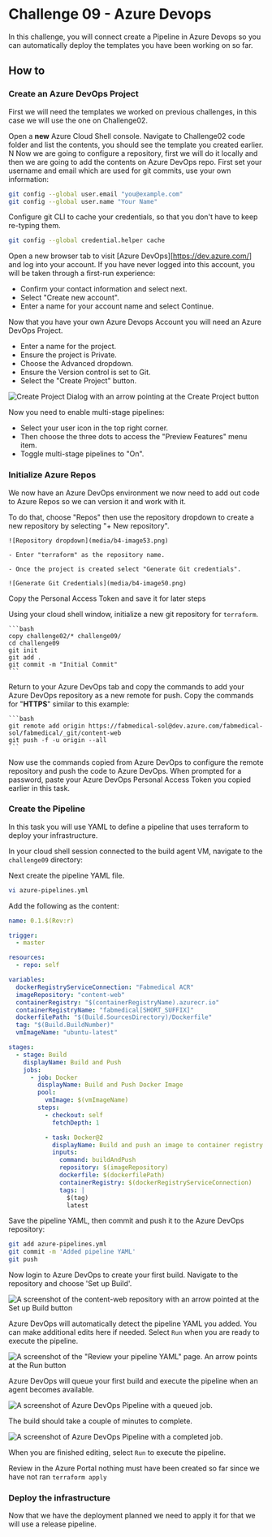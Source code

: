 Challenge 09 - Azure Devops
=======

In this challenge, you will connect create a Pipeline in Azure Devops so you can automatically deploy the templates you have been working on so far. 

## How to


### Create an Azure DevOps Project

First we will need the templates we worked on previous challenges, in this case we will use the one on Challenge02. 

Open a **new** Azure Cloud Shell console.
Navigate to Challenge02 code folder and list the contents, you should see the template you created earlier.  
N
Now we are going to configure a repository, first we will do it locally and then we are going to add the contents on Azure DevOps repo. First set your username and email which are used for git commits, use your own information:

   ```bash
   git config --global user.email "you@example.com"
   git config --global user.name "Your Name"
   ```
Configure git CLI to cache your credentials, so that you don't have to keep re-typing them.

   ```bash
   git config --global credential.helper cache
   ```

Open a new browser tab to visit [Azure DevOps][https://dev.azure.com/] and log into your account. If you have never logged into this account, you will be taken through a first-run experience:

   - Confirm your contact information and select next.
   - Select "Create new account".
   - Enter a name for your account name and select Continue.

Now that you have your own Azure Devops Account you will need an Azure DevOps Project.

   - Enter a name for the project.
   - Ensure the project is Private.
   - Choose the Advanced dropdown.
   - Ensure the Version control is set to Git.
   - Select the "Create Project" button.

   ![Create Project Dialog with an arrow pointing at the Create Project button](media/b4-image51.png)

Now you need to enable multi-stage pipelines:

   - Select your user icon in the top right corner.
   - Then choose the three dots to access the "Preview Features" menu item.
   - Toggle multi-stage pipelines to "On".

### Initialize Azure Repos

We now have an Azure DevOps environment we now need to add out code to Azure Repos so we can version it and work with it. 

To do that, choose "Repos" then use the repository dropdown to create a new repository by selecting "+ New repository".

    ![Repository dropdown](media/b4-image53.png)

    - Enter "terraform" as the repository name.

    - Once the project is created select "Generate Git credentials".

    ![Generate Git Credentials](media/b4-image50.png)

Copy the Personal Access Token and save it for later steps

Using your cloud shell window, initialize a new git repository for `terraform`.

    ```bash
    copy challenge02/* challenge09/
    cd challenge09
    git init
    git add .
    git commit -m "Initial Commit"
    ```

Return to your Azure DevOps tab and copy the commands to add your Azure DevOps repository as a new remote for push. Copy the commands for "**HTTPS**" similar to this example:

    ```bash
    git remote add origin https://fabmedical-sol@dev.azure.com/fabmedical-sol/fabmedical/_git/content-web
    git push -f -u origin --all
    ```

Now use the commands copied from Azure DevOps to configure the remote repository and push the code to Azure DevOps. When prompted for a password, paste your Azure DevOps Personal Access Token you copied earlier in this task.


### Create the Pipeline

In this task you will use YAML to define a pipeline that uses terraform to deploy your infrastructure.

In your cloud shell session connected to the build agent VM, navigate to the
   `challenge09` directory:

Next create the pipeline YAML file.

   ```bash
   vi azure-pipelines.yml
   ```

   Add the following as the content: 

   ```yaml
   name: 0.1.$(Rev:r)

   trigger:
     - master

   resources:
     - repo: self

   variables:
     dockerRegistryServiceConnection: "Fabmedical ACR"
     imageRepository: "content-web"
     containerRegistry: "$(containerRegistryName).azurecr.io"
     containerRegistryName: "fabmedical[SHORT_SUFFIX]"
     dockerfilePath: "$(Build.SourcesDirectory)/Dockerfile"
     tag: "$(Build.BuildNumber)"
     vmImageName: "ubuntu-latest"

   stages:
     - stage: Build
       displayName: Build and Push
       jobs:
         - job: Docker
           displayName: Build and Push Docker Image
           pool:
             vmImage: $(vmImageName)
           steps:
             - checkout: self
               fetchDepth: 1

             - task: Docker@2
               displayName: Build and push an image to container registry
               inputs:
                 command: buildAndPush
                 repository: $(imageRepository)
                 dockerfile: $(dockerfilePath)
                 containerRegistry: $(dockerRegistryServiceConnection)
                 tags: |
                   $(tag)
                   latest
   ```

Save the pipeline YAML, then commit and push it to the Azure DevOps
   repository:

   ```bash
   git add azure-pipelines.yml
   git commit -m 'Added pipeline YAML'
   git push
   ```

Now login to Azure DevOps to create your first build. Navigate to the repository and choose 'Set up Build'.

   ![A screenshot of the content-web repository with an arrow pointed at the Set up Build button](media/hol-2019-10-01_19-50-16.png)

Azure DevOps will automatically detect the pipeline YAML you added. You can make additional edits here if needed. Select `Run` when you are ready to execute the pipeline.

   ![A screenshot of the "Review your pipeline YAML" page.  An arrow points at the Run button](media/hol-2019-10-02_07-33-16.png)

Azure DevOps will queue your first build and execute the pipeline when an agent becomes available.

   ![A screenshot of Azure DevOps Pipeline with a queued job.](media/hol-2019-10-02_07-39-24.png)

The build should take a couple of minutes to complete.

   ![A screenshot of Azure DevOps Pipeline with a completed job.](media/hol-2019-10-02_08-28-49.png)

 
When you are finished editing, select `Run` to execute the pipeline.

Review in the Azure Portal nothing must have been created so far since we have not ran `terraform apply`

### Deploy the infrastructure

Now that we have the deployment planned we need to apply it for that we will use a release pipeline. 

